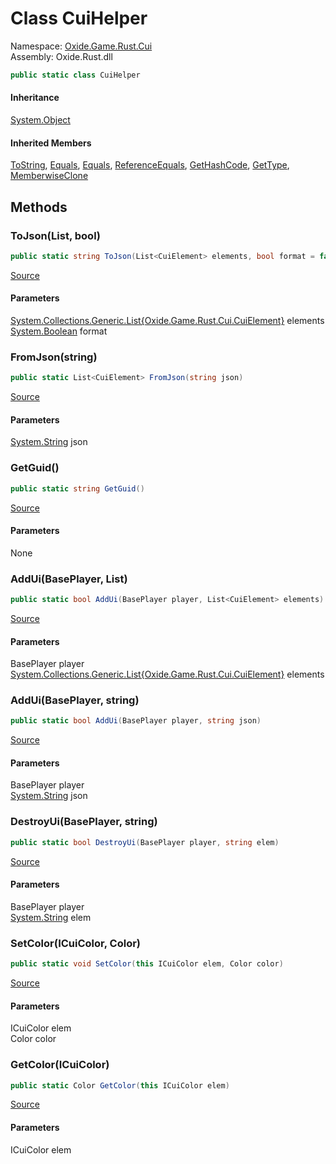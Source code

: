 # Class CuiHelper
Namespace: [Oxide.Game.Rust.Cui](Oxide.Game.Rust.Cui.md)  
Assembly: Oxide.Rust.dll  
```csharp
public static class CuiHelper
```  
#### 


#### Inheritance
[System.Object](https://learn.microsoft.com/en-us/dotnet/api/system.object?view=net-7.0)  
#### Inherited Members
[ToString](https://learn.microsoft.com/en-us/dotnet/api/system.object.tostring?view=net-7.0), [Equals](https://learn.microsoft.com/en-us/dotnet/api/system.object.equals?view=net-7.0), [Equals](https://learn.microsoft.com/en-us/dotnet/api/system.object.equals?view=net-7.0), [ReferenceEquals](https://learn.microsoft.com/en-us/dotnet/api/system.object.referenceequals?view=net-7.0), [GetHashCode](https://learn.microsoft.com/en-us/dotnet/api/system.object.gethashcode?view=net-7.0), [GetType](https://learn.microsoft.com/en-us/dotnet/api/system.object.gettype?view=net-7.0), [MemberwiseClone](https://learn.microsoft.com/en-us/dotnet/api/system.object.memberwiseclone?view=net-7.0)  

## Methods 
### ToJson(List<CuiElement>, bool)  
  
```csharp
public static string ToJson(List<CuiElement> elements, bool format = false)
```  
[Source](https://github.com/OxideMod/Oxide.Rust/tree/develop/src/RustCui.cs#L17)  
  
#### Parameters  
[System.Collections.Generic.List{Oxide.Game.Rust.Cui.CuiElement}](https://learn.microsoft.com/en-us/dotnet/api/system.collections.generic.list{oxide.game.rust.cui.cuielement}?view=net-7.0) elements   
[System.Boolean](https://learn.microsoft.com/en-us/dotnet/api/system.boolean?view=net-7.0) format 
### FromJson(string)  
  
```csharp
public static List<CuiElement> FromJson(string json)
```  
[Source](https://github.com/OxideMod/Oxide.Rust/tree/develop/src/RustCui.cs#L25)  
  
#### Parameters  
[System.String](https://learn.microsoft.com/en-us/dotnet/api/system.string?view=net-7.0) json 
### GetGuid()  
  
```csharp
public static string GetGuid()
```  
[Source](https://github.com/OxideMod/Oxide.Rust/tree/develop/src/RustCui.cs#L27)  
  
#### Parameters  
None
### AddUi(BasePlayer, List<CuiElement>)  
  
```csharp
public static bool AddUi(BasePlayer player, List<CuiElement> elements)
```  
[Source](https://github.com/OxideMod/Oxide.Rust/tree/develop/src/RustCui.cs#L29)  
  
#### Parameters  
BasePlayer player   
[System.Collections.Generic.List{Oxide.Game.Rust.Cui.CuiElement}](https://learn.microsoft.com/en-us/dotnet/api/system.collections.generic.list{oxide.game.rust.cui.cuielement}?view=net-7.0) elements 
### AddUi(BasePlayer, string)  
  
```csharp
public static bool AddUi(BasePlayer player, string json)
```  
[Source](https://github.com/OxideMod/Oxide.Rust/tree/develop/src/RustCui.cs#L31)  
  
#### Parameters  
BasePlayer player   
[System.String](https://learn.microsoft.com/en-us/dotnet/api/system.string?view=net-7.0) json 
### DestroyUi(BasePlayer, string)  
  
```csharp
public static bool DestroyUi(BasePlayer player, string elem)
```  
[Source](https://github.com/OxideMod/Oxide.Rust/tree/develop/src/RustCui.cs#L42)  
  
#### Parameters  
BasePlayer player   
[System.String](https://learn.microsoft.com/en-us/dotnet/api/system.string?view=net-7.0) elem 
### SetColor(ICuiColor, Color)  
  
```csharp
public static void SetColor(this ICuiColor elem, Color color)
```  
[Source](https://github.com/OxideMod/Oxide.Rust/tree/develop/src/RustCui.cs#L54)  
  
#### Parameters  
ICuiColor elem   
Color color 
### GetColor(ICuiColor)  
  
```csharp
public static Color GetColor(this ICuiColor elem)
```  
[Source](https://github.com/OxideMod/Oxide.Rust/tree/develop/src/RustCui.cs#L59)  
  
#### Parameters  
ICuiColor elem 
